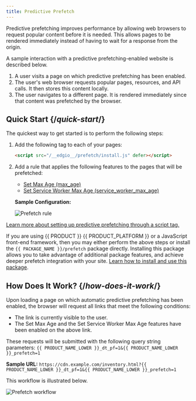 ```yaml
---
title: Predictive Prefetch
---
```


Predictive prefetching improves performance by allowing web browsers to request popular content before it is needed. This allows pages to be rendered immediately instead of having to wait for a response from the origin.

A sample interaction with a predictive prefetching-enabled website is described below. 

1.  A user visits a page on which predictive prefetching has been enabled.
2.  The user's web browser requests popular pages, resources, and API calls. It then stores this content locally. 
3.  The user navigates to a different page. It is rendered immediately since that content was prefetched by the browser.

## Quick Start {/*quick-start*/}

The quickest way to get started is to perform the following steps:

1.  Add the following tag to each of your pages:

    ```html
    <script src="/__edgio__/prefetch/install.js" defer></script>
    ```
2.  Add a rule that applies the following features to the pages that will be prefetched:

    -   [Set Max Age (max_age)](/guides/performance/rules/features#set-max-age)
    -   [Set Service Worker Max Age (service_worker_max_age)](/guides/performance/rules/features#set-service-worker-max-age) 

    **Sample Configuration:**

    ![Prefetch rule](/images/v7/performance/prefetch_rule.png)

[Learn more about setting up predictive prefetching through a script tag.](/guides/performance/prefetching/prefetching_script_tag)

<Callout type="tip">

  If you are using {{ PRODUCT }} {{ PRODUCT_PLATFORM }} or a JavaScript front-end framework, then you may either perform the above steps or install the `{{ PACKAGE_NAME }}/prefetch` package directly. Installing this package allows you to take advantage of additional package features, and achieve deeper prefetch integration with your site. [Learn how to install and use this package](/guides/performance/prefetching/prefetching_edgio_sites).

</Callout>

## How Does It Work? {/*how-does-it-work*/}

Upon loading a page on which automatic predictive prefetching has been enabled, the browser will request all links that meet the following conditions:
-   The link is currently visible to the user.
-   The Set Max Age and the Set Service Worker Max Age features have been enabled on the above link.

These requests will be submitted with the following query string parameters: `{{ PRODUCT_NAME_LOWER }}_dt_pf=1&{{ PRODUCT_NAME_LOWER }}_prefetch=1`

**Sample URL:** `https://cdn.example.com/inventory.html?{{ PRODUCT_NAME_LOWER }}_dt_pf=1&{{ PRODUCT_NAME_LOWER }}_prefetch=1`

This workflow is illustrated below.

![Prefetch workflow](/images/v7/performance/prefetch-how-does-it-work.png)
